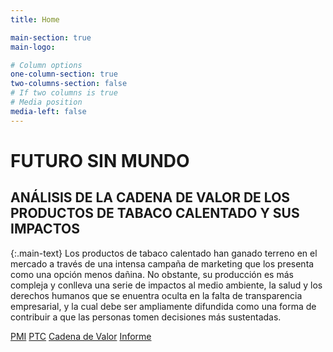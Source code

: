 ```yaml
---
title: Home

main-section: true
main-logo:

# Column options
one-column-section: true
two-columns-section: false
# If two columns is true
# Media position
media-left: false
---
```


# FUTURO SIN MUNDO
## ANÁLISIS DE LA CADENA DE VALOR DE LOS PRODUCTOS DE TABACO CALENTADO Y SUS IMPACTOS

{:.main-text}
Los productos de tabaco calentado han ganado terreno en el mercado a través de una intensa campaña de marketing que los presenta como una opción menos dañina. No obstante, su producción es
más compleja y conlleva una serie de impactos al medio ambiente, la salud y los derechos humanos que se enuentra oculta en la falta de transparencia empresarial, y la cual debe ser ampliamente
difundida como una forma de contribuir a que las personas tomen decisiones más sustentadas.


[PMI]()
[PTC]()
[Cadena de Valor]()
[Informe]()



